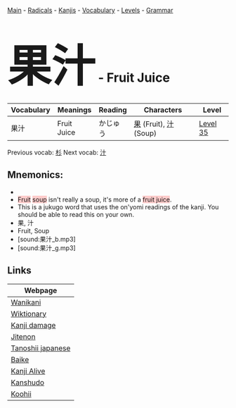 <style> bigfont {font-size: 100px}</style>
[Main](../README.md) -
[Radicals](../radicals.md) -
[Kanjis](../kanjis.md) -
[Vocabulary](../vocabulary.md) -
[Levels](../levels.md) -
[Grammar](../grammar.md)
# <bigfont> 果汁</bigfont> - Fruit Juice 

| Vocabulary | Meanings | Reading | Characters | Level |
| --- | --- | --- | --- | --- |
| 果汁 | Fruit Juice | かじゅう |  [果](../kanjis/果.md) (Fruit), [汁](../kanjis/汁.md) (Soup) | [Level 35](../levels/wk_level35.md) |

Previous vocab: [杉](杉.md) Next vocab: [汁](汁.md) 

## Mnemonics:

* 
* <span style="background-color:#ffcccb"> Fruit</span> <span style="background-color:#ffcccb"> soup</span> isn't really a soup, it's more of a <span style="background-color:#ffcccb"> fruit juice</span>.
* This is a jukugo word that uses the on'yomi readings of the kanji. You should be able to read this on your own.
* 果, 汁
* Fruit, Soup
* [sound:果汁_b.mp3]
* [sound:果汁_g.mp3]


## Links 

| Webpage |
| --- |
| [Wanikani          ](https://www.wanikani.com/kanji/果汁) |
| [Wiktionary        ](https://en.wiktionary.org/wiki/果汁) |
| [Kanji damage      ](http://www.kanjidamage.com/kanji/search?utf8=✓&q=果汁) |
| [Jitenon           ](https://jitenon.com/kanji/果汁) |
| [Tanoshii japanese ](https://www.tanoshiijapanese.com/dictionary/kanji.cfm?k=果汁) |
| [Baike             ](https://baike.baidu.com/item/果汁) |
| [Kanji Alive       ](https://app.kanjialive.com/果汁) |
| [Kanshudo          ](https://www.kanshudo.com/searchmn?q=果汁) |
| [Koohii            ](https://kanji.koohii.com/study/kanji/果汁) |
